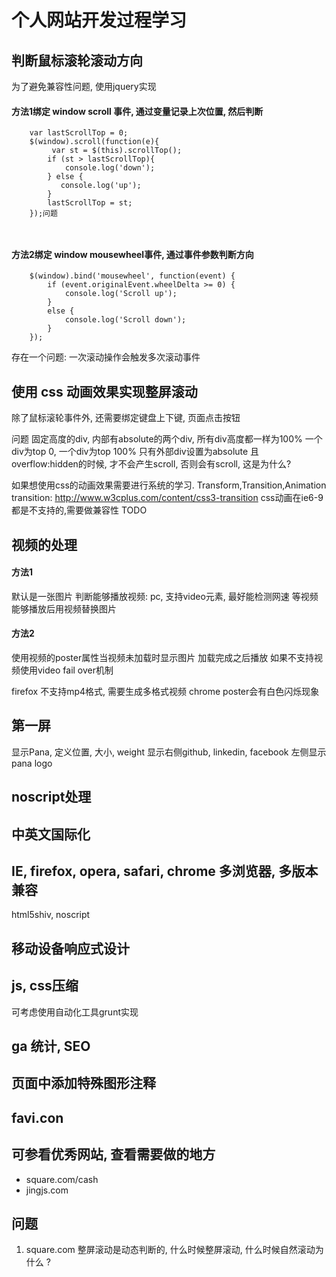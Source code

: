 个人网站开发过程学习
====

## 判断鼠标滚轮滚动方向
为了避免兼容性问题, 使用jquery实现

#### 方法1绑定 window scroll 事件, 通过变量记录上次位置, 然后判断

```
    var lastScrollTop = 0;
    $(window).scroll(function(e){
         var st = $(this).scrollTop();
        if (st > lastScrollTop){
            console.log('down');
        } else {
           console.log('up');
        }
        lastScrollTop = st;
    });问题



```


#### 方法2绑定 window mousewheel事件, 通过事件参数判断方向

```
    $(window).bind('mousewheel', function(event) {
        if (event.originalEvent.wheelDelta >= 0) {
            console.log('Scroll up');
        }
        else {
            console.log('Scroll down');
        }
    });
```

存在一个问题: 一次滚动操作会触发多次滚动事件


## 使用 css 动画效果实现整屏滚动
除了鼠标滚轮事件外, 还需要绑定键盘上下键, 页面点击按钮

问题
固定高度的div, 内部有absolute的两个div,
所有div高度都一样为100%
一个div为top 0, 一个div为top 100%
只有外部div设置为absolute 且 overflow:hidden的时候, 才不会产生scroll, 否则会有scroll, 这是为什么?

如果想使用css的动画效果需要进行系统的学习.
Transform,Transition,Animation
transition: http://www.w3cplus.com/content/css3-transition
css动画在ie6-9都是不支持的,需要做兼容性   TODO




## 视频的处理

#### 方法1
默认是一张图片
判断能够播放视频: pc, 支持video元素, 最好能检测网速
等视频能够播放后用视频替换图片

#### 方法2
使用视频的poster属性当视频未加载时显示图片
加载完成之后播放
如果不支持视频使用video fail over机制


firefox 不支持mp4格式, 需要生成多格式视频
chrome poster会有白色闪烁现象


## 第一屏
显示Pana, 定义位置, 大小, weight
显示右侧github, linkedin, facebook
左侧显示pana logo


## noscript处理

## 中英文国际化

## IE, firefox, opera, safari, chrome 多浏览器, 多版本兼容
html5shiv, noscript

## 移动设备响应式设计

## js, css压缩
可考虑使用自动化工具grunt实现

## ga 统计, SEO

## 页面中添加特殊图形注释 


## favi.con



## 可参看优秀网站, 查看需要做的地方

* square.com/cash
* jingjs.com



## 问题

1. square.com 整屏滚动是动态判断的, 什么时候整屏滚动, 什么时候自然滚动为什么 ?
